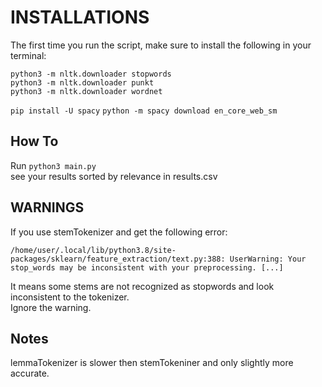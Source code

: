 # INSTALLATIONS

The first time you run the script, make sure to install the following in your terminal:

`python3 -m nltk.downloader stopwords`  
`python3 -m nltk.downloader punkt`  
`python3 -m nltk.downloader wordnet`

`pip install -U spacy`
`python -m spacy download en_core_web_sm`

## How To

Run `python3 main.py`  
see your results sorted by relevance in results.csv

## WARNINGS

If you use stemTokenizer and get the following error:

`/home/user/.local/lib/python3.8/site-packages/sklearn/feature_extraction/text.py:388: UserWarning: Your stop_words may be inconsistent with your preprocessing. [...] `

It means some stems are not recognized as stopwords and look inconsistent to the tokenizer.  
Ignore the warning.

## Notes

lemmaTokenizer is slower then stemTokeniner and only slightly more accurate.
